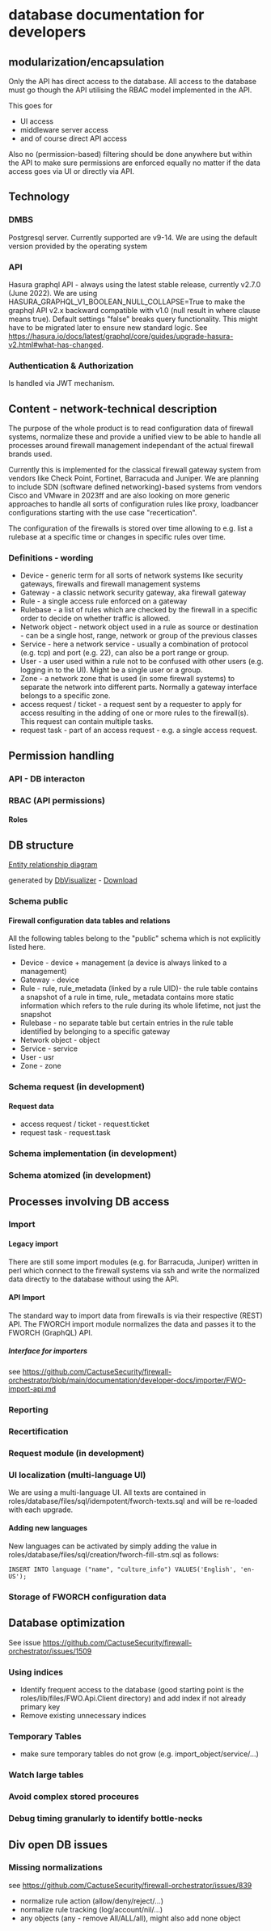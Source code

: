 # database documentation for developers

## modularization/encapsulation
Only the API has direct access to the database. 
All access to the database must go though the API utilising the RBAC model implemented in the API.

This goes for 
- UI access
- middleware server access
- and of course direct API access 

Also no (permission-based) filtering should be done anywhere but within the API to make sure permissions are enforced equally no matter if the data access goes via UI or directly via API.

## Technology
### DMBS
Postgresql server. Currently supported are v9-14. We are using the default version provided by the operating system

### API
Hasura graphql API - always using the latest stable release, currently v2.7.0 (June 2022).
We are using HASURA_GRAPHQL_V1_BOOLEAN_NULL_COLLAPSE=True to make the graphql API v2.x backward compatible with v1.0 (null result in where clause means true). Default settings "false" breaks query functionality. This might have to be migrated later to ensure new standard logic. See <https://hasura.io/docs/latest/graphql/core/guides/upgrade-hasura-v2.html#what-has-changed>.

### Authentication & Authorization

Is handled via JWT mechanism.

## Content - network-technical description
The purpose of the whole product is to read configuration data of firewall systems, normalize these and provide a unified view to be able to handle all processes around firewall management independant of the actual firewall brands used.

Currently this is implemented for the classical firewall gateway system from vendors like Check Point, Fortinet, Barracuda and Juniper.
We are planning to include SDN (software defined networking)-based  systems from vendors Cisco and VMware in 2023ff and are also looking on more generic approaches to handle all sorts of configuration rules like proxy, loadbancer configurations starting with the use case "recertication". 

The configuration of the firewalls is stored over time allowing to e.g. list a rulebase at a specific time or changes in specific rules over time.

### Definitions - wording

- Device - generic term for all sorts of network systems like security gateways, firewalls and firewall management systems
- Gateway - a classic network security gateway, aka firewall gateway
- Rule - a single access rule enforced on a gateway 
- Rulebase - a list of rules which are checked by the firewall in a specific order to decide on whether traffic is allowed.
- Network object - network object used in a rule as source or destination - can be a single host, range, network or group of the previous classes
- Service - here a network service - usually a combination of protocol (e.g. tcp) and port (e.g. 22), can also be a port range or group.
- User - a user used within a rule not to be confused with other users (e.g. logging in to the UI). Might be a single user or a group.
- Zone - a network zone that is used (in some firewall systems) to separate the network into different parts. Normally a gateway interface belongs to a specific zone.
- access request / ticket - a request sent by a requester to apply for access resulting in the adding of one or more rules to the firewall(s). This request can contain multiple tasks.
- request task - part of an access request - e.g. a single access request. 

## Permission handling
### API - DB interacton
### RBAC (API permissions)
#### Roles

## DB structure

[Entity relationship diagram](https://github.com/CactuseSecurity/firewall-orchestrator/wiki/Database-structure)

generated by [DbVisualizer](https://dbvis.com/) - [Download](https://dbvis.com/product_download/dbvis-13.0.4/media/dbvis_linux_13_0_4.sh)

### Schema public
#### Firewall configuration data tables and relations
All the following tables belong to the "public" schema which is not explicitly listed here.
- Device - device + management (a device is always linked to a management)
- Gateway - device
- Rule - rule, rule_metadata (linked by a rule UID)- the rule table contains a snapshot of a rule in time, rule_ metadata contains more static information which refers to the rule during its whole lifetime, not just the snapshot
- Rulebase - no separate table but certain entries in the rule table identified by belonging to a specific gateway 
- Network object - object
- Service - service
- User - usr 
- Zone - zone

### Schema request (in development)
#### Request data
- access request / ticket - request.ticket
- request task - request.task

### Schema implementation (in development)
### Schema atomized (in development)

## Processes involving DB access

### Import
#### Legacy import
There are still some import modules (e.g. for Barracuda, Juniper) written in perl which 
connect to the firewall systems via ssh and write the normalized data directly to the database without using the API.

#### API Import
The standard way to import data from firewalls is via their respective (REST) API.
The FWORCH import module normalizes the data and passes it to the FWORCH (GraphQL) API.

##### Interface for importers
see https://github.com/CactuseSecurity/firewall-orchestrator/blob/main/documentation/developer-docs/importer/FWO-import-api.md


### Reporting

### Recertification

### Request module (in development)

### UI localization (multi-language UI)

We are using a multi-language UI. All texts are contained in roles/database/files/sql/idempotent/fworch-texts.sql and will be re-loaded with each upgrade.

#### Adding new languages
New languages can be activated by simply adding the value in roles/database/files/sql/creation/fworch-fill-stm.sql as follows:

    INSERT INTO language ("name", "culture_info") VALUES('English', 'en-US');


### Storage of FWORCH configuration data

## Database optimization
See issue https://github.com/CactuseSecurity/firewall-orchestrator/issues/1509

### Using indices
- Identify frequent access to the database (good starting point is the roles/lib/files/FWO.Api.Client directory) and add index if not already primary key
- Remove existing unnecessary indices

### Temporary Tables
- make sure temporary tables do not grow (e.g. import_object/service/...)

### Watch large tables
### Avoid complex stored proceures
### Debug timing granularly to identify bottle-necks

## Div open DB issues
### Missing normalizations
see https://github.com/CactuseSecurity/firewall-orchestrator/issues/839

- normalize rule action (allow/deny/reject/...)
- normalize rule tracking (log/account/nil/...)
- any objects (any - remove All/ALL/all), might also add none object
